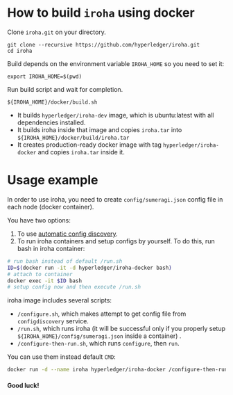 # How to build `iroha` using docker

Clone `iroha.git` on your directory.

```
git clone --recursive https://github.com/hyperledger/iroha.git
cd iroha
```

Build depends on the environment variable `IROHA_HOME` so you need to set it:

`export IROHA_HOME=$(pwd)`

Run build script and wait for completion. 
```
${IROHA_HOME}/docker/build.sh
``` 

 - It builds `hyperledger/iroha-dev` image, which is ubuntu:latest with all dependencies installed.
 - It builds iroha inside that image and copies `iroha.tar` into `${IROHA_HOME}/docker/build/iroha.tar`
 - It creates production-ready docker image with tag `hyperledger/iroha-docker` and copies `iroha.tar` inside it.


# Usage example

In order to use iroha, you need to create `config/sumeragi.json` config file in each node (docker container). 

You have two options:

 1. To use [automatic config discovery](./config-discovery/README.md).
 2. To run iroha containers and setup configs by yourself. To do this, run bash in iroha container:
```bash
# run bash instead of default /run.sh
ID=$(docker run -it -d hyperledger/iroha-docker bash)
# attach to container
docker exec -it $ID bash
# setup config now and then execute /run.sh
```

iroha image includes several scripts:
 - `/configure.sh`, which makes attempt to get config file from `configdiscovery` service.
 - `/run.sh`, which runs iroha (it will be successful only if you properly setup `${IROHA_HOME}/config/sumeragi.json` inside a container) .
 - `/configure-then-run.sh`, which runs `configure`, then `run`. 

 You can use them instead default `CMD`:

```bash
docker run -d --name iroha hyperledger/iroha-docker /configure-then-run.sh
```


#### Good luck!
